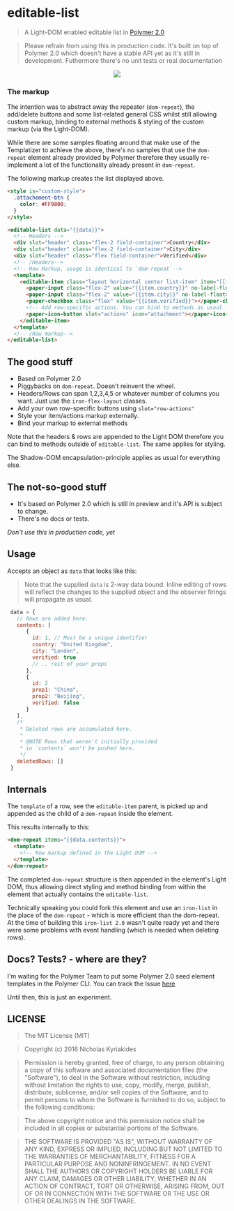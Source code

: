 # editable-list

> A Light-DOM enabled editable list in [Polymer 2.0][1]

> Please refrain from using this in production code.
> It's built on top of Polymer 2.0 which doesn't have a stable API yet as
it's still in development. Futhermore there's no unit tests or real documentation

<div style="text-align:center"><img src="http://i.imgur.com/p1fm4eE.png"/></div>

### The markup

The intention was to abstract away the repeater (`dom-repeat`), the add/delete
buttons and some list-related general CSS whilst still allowing custom markup,
binding to external methods & styling of the custom markup (via the Light-DOM).

While there are some samples floating around that make use of the Templatizer
to achieve the above, there's no samples that use the `dom-repeat` element
already provided by Polymer therefore they usually re-implement a lot of the
functionality already present in `dom-repeat`.

The following markup creates the list displayed above.

```html
<style is="custom-style">
  .attachement-btn {
    color: #FF9800;
  }
</style>

<editable-list data="{{data}}">
  <!-- Headers -->
  <div slot="header" class="flex-2 field-container">Country</div>
  <div slot="header" class="flex-2 field-container">City</div>
  <div slot="header" class="flex field-container">Verified</div>
  <!-- /Headers-->
  <!-- Row Markup, usage is identical to `dom-repeat`-->
  <template>
    <editable-item class="layout horizontal center list-item" item="[[item]]">
      <paper-input class="flex-2" value="{{item.country}}" no-label-float></paper-input>
      <paper-input class="flex-2" value="{{item.city}}" no-label-float></paper-input>
      <paper-checkbox class="flex" value="{{item.verified}}"></paper-checkbox>
      <!-- Add row-specific actions. You can bind to methods as usual -->
      <paper-icon-button slot="actions" icon="attachment"></paper-icon-button>
    </editable-item>
  </template>
  <!-- /Row markup-->
</editable-list>
```


## The good stuff

  - Based on Polymer 2.0
  - Piggybacks on `dom-repeat`. Doesn't reinvent the wheel.
  - Headers/Rows can span 1,2,3,4,5 or whatever number of columns you want.
  Just use the `iron-flex-layout` classes.
  - Add your own row-specific buttons using `slot="row-actions"`
  - Style your item/actions markup externally.
  - Bind your markup to external methods

Note that the headers & rows are appended to the Light DOM therefore you can
bind to methods outside of `editable-list`. The same applies for styling.

The Shadow-DOM encapsulation-principle applies as usual for everything else.

## The not-so-good stuff

- It's based on Polymer 2.0 which is still in preview and it's API is subject
to change.
- There's no docs or tests.


*Don't use this in production code, yet*


## Usage

Accepts an object as `data` that looks like this:

> Note that the supplied `data` is 2-way data bound. Inline editing of rows
will reflect the changes to the supplied object and the observer firings will
propagate as usual.

```javascript
 data = {
   // Rows are added here.
   contents: [
      {
        id: 1, // Must be a unique identifier
        country: "United Kingdom",
        city: "London",
        verified: true
        // .. rest of your props
      },
      {
        id: 2
        prop1: "China",
        prop2: "Beijing",
        verified: false
      }
   ],
   /*
    * Deleted rows are accumulated here.
    *
    * @NOTE Rows that weren't initially provided
    * in `contents` won't be pushed here.
    */
   deletedRows: []
 }
```

## Internals

The `template` of a row, see the `editable-item` parent, is picked up and
appended as the child of a `dom-repeat` inside the element.

This results internally to this:

```html
<dom-repeat items="{{data.contents}}">
  <template>
    <!-- Row markup defined in the Light DOM -->
  </template>
</dom-repeat>
```

The completed `dom-repeat` structure is then appended in the element's Light DOM,
thus allowing
direct styling and method binding from within the element that actually contains
the `editable-list`.

Technically speaking you could fork this element and use an `iron-list` in the
place of the `dom-repeat` - which is more efficient than the dom-repeat. At the
time of building this `iron-list 2.0` wasn't quite ready yet and there were
some problems with event handling (which is needed when deleting rows).


## Docs? Tests? - where are they?

I'm waiting for the Polymer Team to put some Polymer 2.0 seed element templates
in the Polymer CLI. You can track the Issue [here][2]

Until then, this is just an experiment.

## LICENSE

> The MIT License (MIT)

> Copyright (c) 2016 Nicholas Kyriakides

> Permission is hereby granted, free of charge, to any person obtaining a copy of this software and associated documentation files (the "Software"), to deal in the Software without restriction, including without limitation the rights to use, copy, modify, merge, publish, distribute, sublicense, and/or sell copies of the Software, and to permit persons to whom the Software is furnished to do so, subject to the following conditions:

> The above copyright notice and this permission notice shall be included in all copies or substantial portions of the Software.

> THE SOFTWARE IS PROVIDED "AS IS", WITHOUT WARRANTY OF ANY KIND, EXPRESS OR IMPLIED, INCLUDING BUT NOT LIMITED TO THE WARRANTIES OF MERCHANTABILITY, FITNESS FOR A PARTICULAR PURPOSE AND NONINFRINGEMENT. IN NO EVENT SHALL THE AUTHORS OR COPYRIGHT HOLDERS BE LIABLE FOR ANY CLAIM, DAMAGES OR OTHER LIABILITY, WHETHER IN AN ACTION OF CONTRACT, TORT OR OTHERWISE, ARISING FROM, OUT OF OR IN CONNECTION WITH THE SOFTWARE OR THE USE OR OTHER DEALINGS IN THE SOFTWARE.

[1]:https://www.polymer-project.org/2.0/docs/about_20
[2]:https://github.com/Polymer/polymer-cli/issues/443
